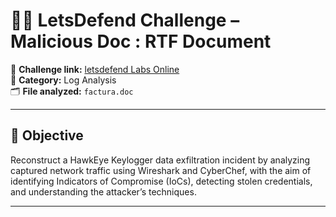 # 🕵️‍♂️ LetsDefend Challenge – Malicious Doc : RTF Document

🔗 **Challenge link:** [letsdefend Labs Online](https://app.letsdefend.io/challenge/malicious-doic)  
📂 **Category:** Log Analysis  
🗂️ **File analyzed:** `factura.doc`

---

## 🎯 Objective
Reconstruct a HawkEye Keylogger data exfiltration incident by analyzing captured network traffic using Wireshark and CyberChef, with the aim of identifying Indicators of Compromise (IoCs), detecting stolen credentials, and understanding the attacker’s techniques.

---
